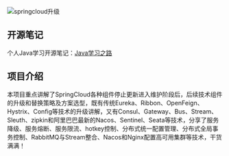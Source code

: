 
![springcloud升级](https://cdn.nlark.com/yuque/0/2020/png/440247/1591254621437-3d771bcd-b0d2-4548-9aa7-d1529650b7d8.png)

## 开源笔记
个人Java学习开源笔记：[Java学习之路](https://www.yuque.com/lius/java)


## 项目介绍
本项目重点讲解了SpringCloud各种组件停止更新进入维护阶段后，后续技术组件的升级和替换策略及方案选型，既有传统Eureka、Ribbon、OpenFeign、Hystrix、Config等技术的升级讲解，又有Consul、Gateway、Bus、Stream、Sleuth、zipkin和阿里巴巴最新的Nacos、Sentinel、Seata等技术，分享了服务降级、服务熔断、服务限流、hotkey控制、分布式统一配置管理、分布式全局事务控制、RabbitMQ与Stream整合、Nacos和Nginx配置高可用集群等技术，干货满满！
